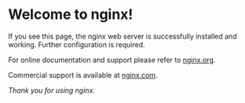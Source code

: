 # Welcome to nginx!

If you see this page, the nginx web server is successfully installed and working. Further configuration is required.

For online documentation and support please refer to [nginx.org](https://nginx.org/).

Commercial support is available at [nginx.com](https://nginx.com/).

_Thank you for using nginx._
